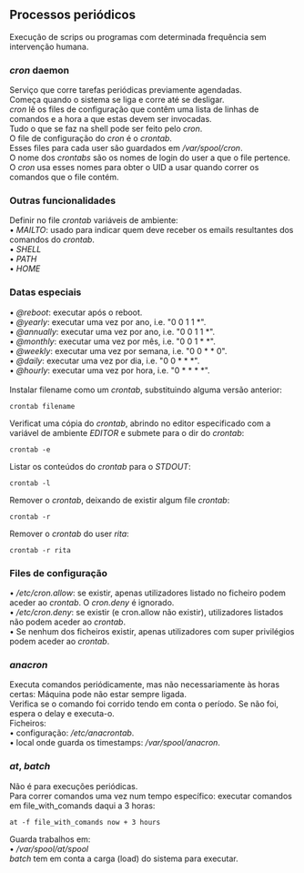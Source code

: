 ## Processos periódicos
Execução de scrips ou programas com determinada frequência sem intervenção humana.

### *cron* daemon
Serviço que corre tarefas periódicas previamente agendadas.
<br>
Começa quando o sistema se liga e corre até se desligar.
<br>
*cron* lê os files de configuração que contêm uma lista de linhas de comandos e a hora a que estas devem ser invocadas.
<br>
Tudo o que se faz na shell pode ser feito pelo *cron*.
<br>
O file de configuração do *cron* é o *crontab*.
<br>
Esses files para cada user são guardados em */var/spool/cron*.
<br>
O nome dos *crontabs* são os nomes de login do user a que o file pertence. O *cron* usa esses nomes para obter o UID a usar quando correr os comandos que o file contém.

### Outras funcionalidades
Definir no file *crontab* variáveis de ambiente: <br>
• *MAILTO*: usado para indicar quem deve receber os emails resultantes dos comandos do *crontab*. <br>
• *SHELL* <br>
• *PATH* <br>
• *HOME*

### Datas especiais
• *@reboot*: executar após o reboot. <br>
• *@yearly*: executar uma vez por ano, i.e. "0 0 1 1 *". <br>
• *@annually*: executar uma vez por ano, i.e. "0 0 1 1 *". <br>
• *@monthly*: executar uma vez por mês, i.e. "0 0 1 * *". <br>
• *@weekly*: executar uma vez por semana, i.e. "0 0 * * 0". <br>
• *@daily*: executar uma vez por dia, i.e. "0 0 * * *". <br>
• *@hourly*: executar uma vez por hora, i.e. "0 * * * *".
<br><br>
Instalar filename como um *crontab*, substituindo alguma versão anterior:

    crontab filename

Verificat uma cópia do *crontab*, abrindo no editor especificado com a variável de ambiente *EDITOR* e submete para o dir do *crontab*:

    crontab -e

Listar os conteúdos do *crontab* para o *STDOUT*:

    crontab -l

Remover o *crontab*, deixando de existir algum file *crontab*:

    crontab -r

Remover o *crontab* do user *rita*:

    crontab -r rita

### Files de configuração
• */etc/cron.allow*:  se existir, apenas utilizadores listado no ficheiro podem aceder ao *crontab*. O *cron.deny* é ignorado. <br>
• */etc/cron.deny*: se existir (e cron.allow não existir),
utilizadores listados não podem aceder ao *crontab*. <br>
• Se nenhum dos ficheiros existir, apenas utilizadores com super privilégios podem aceder ao *crontab*.

### *anacron*
Executa comandos periódicamente, mas não necessariamente às
horas certas: Máquina pode não estar sempre ligada.
<br>
Verifica se o comando foi corrido tendo em conta o período. Se não foi, espera o delay e executa-o.
<br>
Ficheiros: <br>
• configuração: */etc/anacrontab*. <br>
• local onde guarda os timestamps: */var/spool/anacron*.

### *at*, *batch*
Não é para execuções periódicas.
<br>
Para correr comandos uma vez num tempo específico: executar comandos em file_with_comands daqui a 3 horas:
    
    at -f file_with_comands now + 3 hours

Guarda trabalhos em: <br>
• */var/spool/at/spool* <br>
*batch* tem em conta a carga (load) do sistema para executar.
